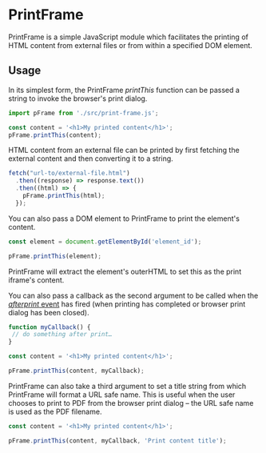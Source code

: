# PrintFrame

PrintFrame is a simple JavaScript module which facilitates the printing of HTML content from external files or from within a specified DOM element.

## Usage

In its simplest form, the PrintFrame *printThis* function can be passed a string to invoke the browser's print dialog.

```javascript
import pFrame from './src/print-frame.js';

const content = '<h1>My printed content</h1>';
pFrame.printThis(content);
```

HTML content from an external file can be printed by first fetching the external content and then converting it to a string.

```javascript
fetch("url-to/external-file.html")
  .then((response) => response.text())
  .then((html) => {
    pFrame.printThis(html);
  });
```

You can also pass a DOM element to PrintFrame to print the element's content.

```javascript
const element = document.getElementById('element_id');

pFrame.printThis(element);
```

PrintFrame will extract the element's outerHTML to set this as the print iframe's content.

You can also pass a callback as the second argument to be called when the [*afterprint* event](https://developer.mozilla.org/en-US/docs/Web/API/Window/afterprint_event) has fired (when printing has completed or browser print dialog has been closed).

```javascript
function myCallback() {
 // do something after print…
}

const content = '<h1>My printed content</h1>';

pFrame.printThis(content, myCallback);
```

PrintFrame can also take a third argument to set a title string from which PrintFrame will format a URL safe name. This is useful when the user chooses to print to PDF from the browser print dialog – the URL safe name is used as the PDF filename.

```javascript
const content = '<h1>My printed content</h1>';

pFrame.printThis(content, myCallback, 'Print content title');
```
